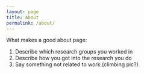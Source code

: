 ```yaml
---
layout: page
title: About
permalink: /about/
---
```

What makes a good about page:

1. Describe which research groups you worked in
2. Describe how you got into the research you do
3. Say something not related to work (climbing pic?)
